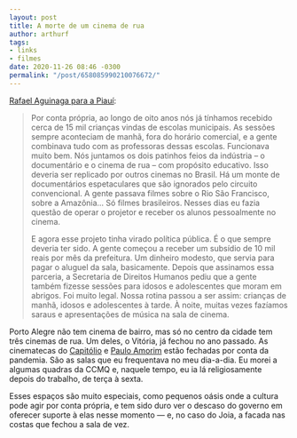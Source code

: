 ```yaml
---
layout: post
title: A morte de um cinema de rua
author: arthurf
tags:
- links
- filmes
date: 2020-11-26 08:46 -0300
permalink: "/post/658085990210076672/"
---
```

[Rafael Aguinaga para a Piauí](https://piaui.folha.uol.com.br/morte-de-um-cinema-de-rua/):

> Por conta própria, ao longo de oito anos nós já tínhamos recebido cerca de 15 mil crianças vindas de escolas municipais. As sessões sempre aconteciam de manhã, fora do horário comercial, e a gente combinava tudo com as professoras dessas escolas. Funcionava muito bem. Nós juntamos os dois patinhos feios da indústria – o documentário e o cinema de rua – com propósito educativo. Isso deveria ser replicado por outros cinemas no Brasil. Há um monte de documentários espetaculares que são ignorados pelo circuito convencional. A gente passava filmes sobre o Rio São Francisco, sobre a Amazônia… Só filmes brasileiros. Nesses dias eu fazia questão de operar o projetor e receber os alunos pessoalmente no cinema.
>
> E agora esse projeto tinha virado política pública. É o que sempre deveria ter sido. A gente começou a receber um subsídio de 10 mil reais por mês da prefeitura. Um dinheiro modesto, que servia para pagar o aluguel da sala, basicamente. Depois que assinamos essa parceria, a Secretaria de Direitos Humanos pediu que a gente também fizesse sessões para idosos e adolescentes que moram em abrigos. Foi muito legal. Nossa rotina passou a ser assim: crianças de manhã, idosos e adolescentes à tarde. À noite, muitas vezes fazíamos saraus e apresentações de música na sala de cinema.

Porto Alegre não tem cinema de bairro, mas só no centro da cidade tem três cinemas de rua. Um deles, o Vitória, já fechou no ano passado. As cinematecas do [Capitólio](https://www.capitolio.org.br) e [Paulo Amorim](http://www.ccmq.com.br/) estão fechadas por conta da pandemia. São as salas que eu frequentava no meu dia-a-dia. Eu morei a algumas quadras da CCMQ e, naquele tempo, eu ia lá religiosamente depois do trabalho, de terça à sexta.

Esses espaços são muito especiais, como pequenos oásis onde a cultura pode agir por conta própria, e tem sido duro ver o descaso do governo em oferecer suporte à elas nesse momento — e, no caso do Joia, a facada nas costas que fechou a sala de vez.
